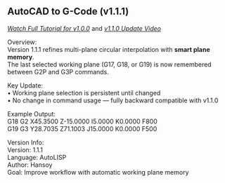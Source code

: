 AutoCAD to G-Code (v1.1.1)
--------------------------
*[Watch Full Tutorial for v1.0.0](https://www.youtube.com/watch?v=bIPuGLiqasY&t=504s)*  and *[v1.1.0 Update Video](https://www.youtube.com/watch?v=TD5tBZHAWmY)*

Overview:  
Version 1.1.1 refines multi-plane circular interpolation with **smart plane memory**.  
The last selected working plane (G17, G18, or G19) is now remembered between G2P and G3P commands.

Key Update:  
• Working plane selection is persistent until changed  
• No change in command usage — fully backward compatible with v1.1.0  

Example Output:  
G18 G2 X45.3500 Z-15.0000 I5.0000 K0.0000 F800  
G19 G3 Y28.7035 Z71.1003 J15.0000 K0.0000 F500  

Version Info:  
Version: 1.1.1  
Language: AutoLISP  
Author: Hansoy  
Goal: Improve workflow with automatic working plane memory  
